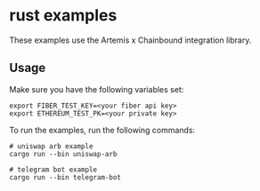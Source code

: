 # rust examples

These examples use the Artemis x Chainbound integration library.

## Usage

Make sure you have the following variables set:

```shell
export FIBER_TEST_KEY=<your fiber api key>
export ETHEREUM_TEST_PK=<your private key>
```

To run the examples, run the following commands:

```shell
# uniswap arb example
cargo run --bin uniswap-arb

# telegram bot example
cargo run --bin telegram-bot
```

